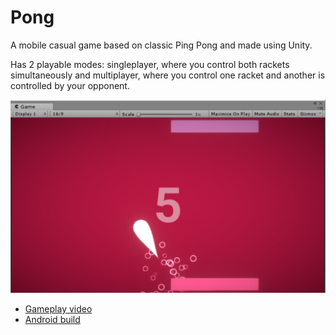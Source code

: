 # Pong
A mobile casual game based on classic Ping Pong and made using Unity. 

Has 2 playable modes: singleplayer, where you control both rackets simultaneously and multiplayer, where you control one racket and another is controlled by your opponent.

<img src="Images/pong.PNG" width = "600">

* [Gameplay video](https://drive.google.com/open?id=1A4OefLDXS9-kLQefSQ1pHpK3ePkkaxYD)
* [Android build](https://drive.google.com/open?id=1jlC7jFWkN7Ltjqipjv4jJ01IbLGzp9qM)
